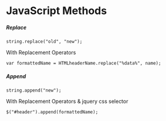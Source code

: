 JavaScript Methods
==================

##### Replace

    string.replace("old", "new");

With Replacement Operators

    var formattedName = HTMLheaderName.replace("%data%", name);
    
    
##### Append

    string.append("new");

With Replacement Operators & jquery css selector

    $("#header").append(formattedName);


